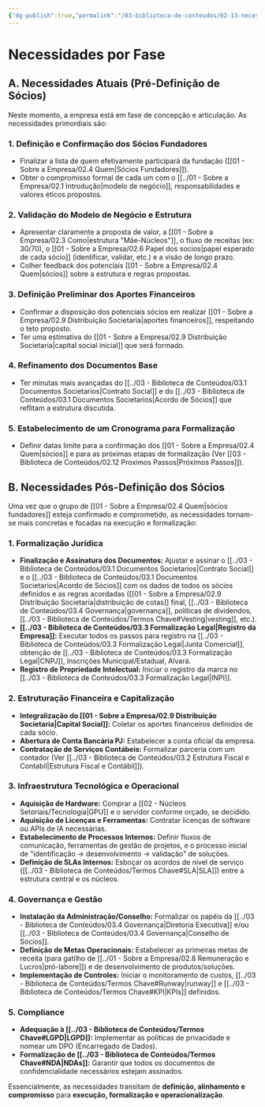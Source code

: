 ```yaml
---
{"dg-publish":true,"permalink":"/03-biblioteca-de-conteudos/02-13-necessidades/","tags":["planning","strategy","needs","requirements","phases","operations","legal","finance"]}
---
```


# Necessidades por Fase

## A. Necessidades Atuais (Pré-Definição de Sócios)

Neste momento, a empresa está em fase de concepção e articulação. As necessidades primordiais são:

### 1. Definição e Confirmação dos Sócios Fundadores
*   Finalizar a lista de quem efetivamente participará da fundação ([[01 - Sobre a Empresa/02.4 Quem\|Sócios Fundadores]]).
*   Obter o compromisso formal de cada um com o [[../01 - Sobre a Empresa/02.1 Introdução\|modelo de negócio]], responsabilidades e valores éticos propostos.

### 2. Validação do Modelo de Negócio e Estrutura
*   Apresentar claramente a proposta de valor, a [[01 - Sobre a Empresa/02.3 Como\|estrutura "Mãe-Núcleos"]], o fluxo de receitas (ex: 30/70), o [[01 - Sobre a Empresa/02.6 Papel dos socios\|papel esperado de cada sócio]] (identificar, validar, etc.) e a visão de longo prazo.
*   Colher feedback dos potenciais [[01 - Sobre a Empresa/02.4 Quem\|sócios]] sobre a estrutura e regras propostas.

### 3. Definição Preliminar dos Aportes Financeiros
*   Confirmar a disposição dos potenciais sócios em realizar [[01 - Sobre a Empresa/02.9 Distribuição Societaria\|aportes financeiros]], respeitando o teto proposto.
*   Ter uma estimativa do [[01 - Sobre a Empresa/02.9 Distribuição Societaria\|capital social inicial]] que será formado.

### 4. Refinamento dos Documentos Base
*   Ter minutas mais avançadas do [[../03 - Biblioteca de Conteúdos/03.1 Documentos Societarios\|Contrato Social]] e do [[../03 - Biblioteca de Conteúdos/03.1 Documentos Societarios\|Acordo de Sócios]] que reflitam a estrutura discutida.

### 5. Estabelecimento de um Cronograma para Formalização
*   Definir datas limite para a confirmação dos [[01 - Sobre a Empresa/02.4 Quem\|sócios]] e para as próximas etapas de formalização (Ver [[03 - Biblioteca de Conteúdos/02.12 Proximos Passos\|Próximos Passos]]).

## B. Necessidades Pós-Definição dos Sócios

Uma vez que o grupo de [[01 - Sobre a Empresa/02.4 Quem\|sócios fundadores]] esteja confirmado e comprometido, as necessidades tornam-se mais concretas e focadas na execução e formalização:

### 1. Formalização Jurídica
*   **Finalização e Assinatura dos Documentos:** Ajustar e assinar o [[../03 - Biblioteca de Conteúdos/03.1 Documentos Societarios\|Contrato Social]] e o [[../03 - Biblioteca de Conteúdos/03.1 Documentos Societarios\|Acordo de Sócios]] com os dados de todos os sócios definidos e as regras acordadas ([[01 - Sobre a Empresa/02.9 Distribuição Societaria\|distribuição de cotas]] final, [[../03 - Biblioteca de Conteúdos/03.4 Governança\|governança]], políticas de dividendos, [[../03 - Biblioteca de Conteúdos/Termos Chave#Vesting\|vesting]], etc.).
*   **[[../03 - Biblioteca de Conteúdos/03.3 Formalização Legal\|Registro da Empresa]]:** Executar todos os passos para registro na [[../03 - Biblioteca de Conteúdos/03.3 Formalização Legal\|Junta Comercial]], obtenção de [[../03 - Biblioteca de Conteúdos/03.3 Formalização Legal\|CNPJ]], Inscrições Municipal/Estadual, Alvará.
*   **Registro de Propriedade Intelectual:** Iniciar o registro da marca no [[../03 - Biblioteca de Conteúdos/03.3 Formalização Legal\|INPI]].

### 2. Estruturação Financeira e Capitalização
*   **Integralização do [[01 - Sobre a Empresa/02.9 Distribuição Societaria\|Capital Social]]:** Coletar os aportes financeiros definidos de cada sócio.
*   **Abertura de Conta Bancária PJ:** Estabelecer a conta oficial da empresa.
*   **Contratação de Serviços Contábeis:** Formalizar parceria com um contador (Ver [[../03 - Biblioteca de Conteúdos/03.2 Estrutura Fiscal e Contabil\|Estrutura Fiscal e Contábil]]).

### 3. Infraestrutura Tecnológica e Operacional
*   **Aquisição de Hardware:** Comprar a [[02 - Núcleos Setoriais/Tecnologia\|GPU]] e o servidor conforme orçado, se decidido.
*   **Aquisição de Licenças e Ferramentas:** Contratar licenças de software ou APIs de IA necessárias.
*   **Estabelecimento de Processos Internos:** Definir fluxos de comunicação, ferramentas de gestão de projetos, e o processo inicial de "identificação -> desenvolvimento -> validação" de soluções.
*   **Definição de SLAs Internos:** Esboçar os acordos de nível de serviço ([[../03 - Biblioteca de Conteúdos/Termos Chave#SLA\|SLA]]) entre a estrutura central e os núcleos.

### 4. Governança e Gestão
*   **Instalação da Administração/Conselho:** Formalizar os papéis da [[../03 - Biblioteca de Conteúdos/03.4 Governança\|Diretoria Executiva]] e/ou [[../03 - Biblioteca de Conteúdos/03.4 Governança\|Conselho de Sócios]].
*   **Definição de Metas Operacionais:** Estabelecer as primeiras metas de receita (para gatilho de [[../01 - Sobre a Empresa/02.8 Remuneração e Lucros\|pró-labore]]) e de desenvolvimento de produtos/soluções.
*   **Implementação de Controles:** Iniciar o monitoramento de custos, [[../03 - Biblioteca de Conteúdos/Termos Chave#Runway\|runway]] e [[../03 - Biblioteca de Conteúdos/Termos Chave#KPI\|KPIs]] definidos.

### 5. Compliance
*   **Adequação à [[../03 - Biblioteca de Conteúdos/Termos Chave#LGPD\|LGPD]]:** Implementar as políticas de privacidade e nomear um DPO (Encarregado de Dados).
*   **Formalização de [[../03 - Biblioteca de Conteúdos/Termos Chave#NDA\|NDAs]]:** Garantir que todos os documentos de confidencialidade necessários estejam assinados.

Essencialmente, as necessidades transitam de **definição, alinhamento e compromisso** para **execução, formalização e operacionalização**.